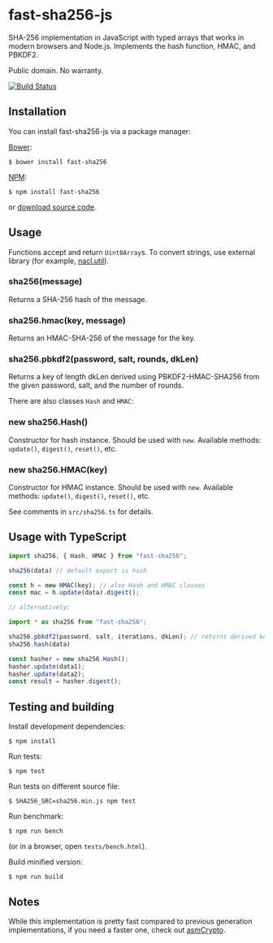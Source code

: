 fast-sha256-js
==============

SHA-256 implementation in JavaScript with typed arrays that works in modern
browsers and Node.js. Implements the hash function, HMAC, and PBKDF2.

Public domain. No warranty.

[![Build Status](https://travis-ci.org/dchest/fast-sha256-js.svg?branch=master)
](https://travis-ci.org/dchest/fast-sha256-js)


Installation
------------

You can install fast-sha256-js via a package manager:

[Bower](http://bower.io):

    $ bower install fast-sha256

[NPM](https://www.npmjs.org/):

    $ npm install fast-sha256

or [download source code](https://github.com/dchest/fast-sha256-js/releases).


Usage
-----

Functions accept and return `Uint8Array`s.
To convert strings, use external library (for example,
[nacl.util](https://github.com/dchest/tweetnacl-js/)).

### sha256(message)

Returns a SHA-256 hash of the message.


### sha256.hmac(key, message)

Returns an HMAC-SHA-256 of the message for the key.


### sha256.pbkdf2(password, salt, rounds, dkLen)

Returns a key of length dkLen derived using PBKDF2-HMAC-SHA256
from the given password, salt, and the number of rounds.


There are also classes `Hash` and `HMAC`:

### new sha256.Hash()

Constructor for hash instance. Should be used with `new`.
Available methods: `update()`, `digest()`, `reset()`, etc. 

### new sha256.HMAC(key)

Constructor for HMAC instance. Should be used with `new`.
Available methods: `update()`, `digest()`, `reset()`, etc. 

See comments in `src/sha256.ts` for details.


Usage with TypeScript
---------------------

```typescript
import sha256, { Hash, HMAC } from "fast-sha256";

sha256(data) // default export is hash

const h = new HMAC(key); // also Hash and HMAC classes
const mac = h.update(data).digest();

// alternatively:

import * as sha256 from "fast-sha256";

sha256.pbkdf2(password, salt, iterations, dkLen); // returns derived key
sha256.hash(data)

const hasher = new sha256.Hash();
hasher.update(data1);
hasher.update(data2);
const result = hasher.digest();
```


Testing and building
--------------------

Install development dependencies:

    $ npm install

Run tests:

    $ npm test

Run tests on different source file:

    $ SHA256_SRC=sha256.min.js npm test

Run benchmark:

    $ npm run bench

(or in a browser, open `tests/bench.html`).

Build minified version:

    $ npm run build



Notes
-----

While this implementation is pretty fast compared to previous generation
implementations, if you need a faster one, check out
[asmCrypto](https://github.com/vibornoff/asmcrypto.js).
